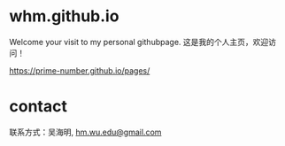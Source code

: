 # whm.github.io

Welcome your visit to my personal githubpage. 这是我的个人主页，欢迎访问！

https://prime-number.github.io/pages/

# contact

联系方式：吴海明, hm.wu.edu@gmail.com
